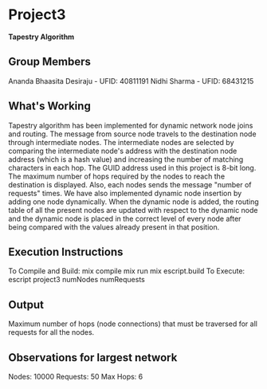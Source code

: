 # Project3

**Tapestry Algorithm**

## Group Members
Ananda Bhaasita Desiraju - UFID: 40811191
Nidhi Sharma - UFID: 68431215

## What's Working
Tapestry algorithm has been implemented for dynamic network node joins and routing.
The message from source node travels to the destination node through intermediate nodes. The intermediate nodes are selected by comparing the intermediate node's address with the destination node address (which is a hash value) and increasing the number of matching characters in each hop. The GUID address used in this project is 8-bit long. The maximum number of hops required by the nodes to reach the destination is displayed. Also, each nodes sends the message "number of requests" times.
We have also implemented dynamic node insertion by adding one node dynamically. When the dynamic node is added, the routing table of all the present nodes are updated with respect to the dynamic node and the dynamic node is placed in the correct level of every node after being compared with the values already present in that position.

## Execution Instructions
To Compile and Build:
mix compile 
mix run
mix escript.build
To Execute:
escript project3 numNodes numRequests

## Output
Maximum number of hops (node connections) that must be traversed for all requests for all the nodes.

## Observations for largest network
Nodes: 10000
Requests: 50
Max Hops: 6